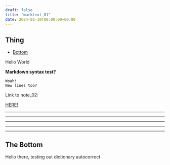 ```yaml
---
draft: false
title: "marktext_01"
date: 2024-01-10T00:00:00+00:00
---
```


## Thing
- [Bottom](#the-bottom)

Hello World

**Markdown syntax test?**

```What
Woah!
New lines too?
```


Link to note_02:

[HERE!](../marktext_02)

---
---
---
---
---

## The Bottom
Hello there, testing out dictionary autocorrect
